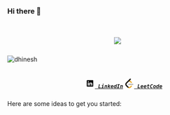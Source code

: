 ### Hi there 👋

<h1 align="center">
  <a href="https://git.io/typing-svg">
    <img src="https://readme-typing-svg.herokuapp.com/?lines=Hello,There!+👋;This+is+Dhinesh...;Web+developer...;Nice+to+meet+you!&center=true&size=30">
  </a>
</h1>

<p align="left"> <img src="https://komarev.com/ghpvc/?username=dhinesh&label=Profile%20views&color=0e75b6&style=flat" alt="dhinesh" /> </p>

<h5 align="center">
  <code>
    <a href="https://www.linkedin.com/in/dhinesh-mohan/" title="LinkedIn Profile"><img width="22" src="svg/linkedin.svg"> LinkedIn</a></code>
  <code><a href="https://leetcode.com/Dhinesh_M/" title="LeetCode Profile"><img width="22" src="svg/leetcode.svg"> LeetCode</a></code>
 
</h5>

Here are some ideas to get you started:

